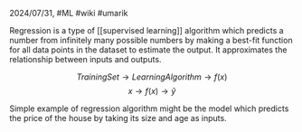 2024/07/31, #ML #wiki #umarik 

Regression is a type of [[supervised learning]] algorithm which predicts a number from infinitely many possible numbers by making a best-fit function for all data points in the dataset to estimate the output. It approximates the relationship between inputs and outputs.

$$Training Set \rightarrow Learning Algorithm \rightarrow f(x)$$
$$x \rightarrow f(x) \rightarrow \hat{y}$$

Simple example of regression algorithm might be the model which predicts the price of the house by taking its size and age as inputs.